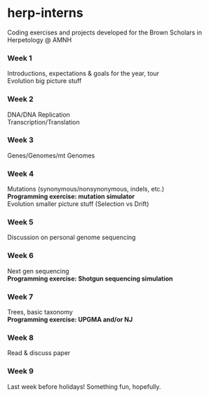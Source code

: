 # herp-interns
Coding exercises and projects developed for the Brown Scholars in Herpetology @ AMNH

### Week 1
Introductions, expectations & goals for the year, tour  
Evolution big picture stuff

### Week 2
DNA/DNA Replication  
Transcription/Translation

### Week 3
Genes/Genomes/mt Genomes

### Week 4
Mutations (synonymous/nonsynonymous, indels, etc.)  
**Programming exercise: mutation simulator**  
Evolution smaller picture stuff (Selection vs Drift)

### Week 5
Discussion on personal genome sequencing

### Week 6
Next gen sequencing  
**Programming exercise: Shotgun sequencing simulation**

### Week 7
Trees, basic taxonomy  
**Programming exercise: UPGMA and/or NJ**

### Week 8
Read & discuss paper

### Week 9
Last week before holidays! Something fun, hopefully.

